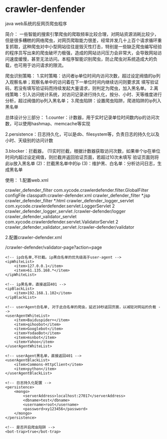 # crawler-denfender

java web系统的反网页爬虫程序

简介：
一些智能的搜索引擎爬虫的爬取频率比较合理，对网站资源消耗比较少，但是很多糟糕的网络爬虫，对网页爬取能力很差，经常并发几十上百个请求循环重复抓取，这种爬虫对中小型网站往往是毁灭性打击，特别是一些缺乏爬虫编写经验的程序员写出来的爬虫破坏力极强，造成的网站访问压力会非常大，会导致网站访问速度缓慢，甚至无法访问。本程序智能识别爬虫，防止爬虫对系统造成大的负载，也可用于访问请求的限流。

爬虫识别策略：
1.实时策略：访问者ip单位时间内访问次数，超过设定阀值的ip列入观察名单；观察名单中的访问着在下一单位时间内继续访问则要求其   填写验证码，若没有填写验证码而持续发起大量请求，则判定为爬虫，加入黑名单。
2.离线策略：引入访问统计系统，对访问记录进行持久化，按分、小时、天等维度进行分析，超过阀值的ip列入黑名单；
3.爬虫陷阱：设置爬虫陷阱，爬进陷阱的ip列入黑名单

总体设计分三部分：
1.counter：计数器，用于实时记录单位时间数内ip的访问次数，可以使用hashmap、memcache等实现

2.persistence：日志持久化，可以是db、filesystem等，负责日志的持久化以及小时、天级别的访问计数

3.blocker：拦截器，
 (1)实时拦截，根据计数器获取访问次数，如果单个ip在单位时间内超过设定阀值，则拦截并返回验证页面，若超过10次未填写      验证页面则将此ip放入黑名单
 (2)：拦截黑名单中的ip
 (3)：维护黑、白名单：分析访问日志，生成黑名单

使用：
1.配置web.xml

<filter>
    <filter-name>crawler_defender_filter</filter-name>
    <filter-class>com.xycode.crawlerdefender.filter.GlobalFilter</filter-class>
    <init-param>
    	<param-name>configFile</param-name>
    	<param-value>classpath:crawler-defender.xml</param-value>
    </init-param>
  </filter>
  <filter-mapping>
    <filter-name>crawler_defender_filter</filter-name>
    <url-pattern>*.jsp</url-pattern>
  </filter-mapping>
  <filter-mapping>
    <filter-name>crawler_defender_filter</filter-name>
    <url-pattern>*.html</url-pattern>
  </filter-mapping>
  
  <servlet>
    <servlet-name>crawler_defender_logger_servlet</servlet-name>
    <servlet-class>com.xycode.crawlerdefender.servlet.LoggerServlet</servlet-class>
    <load-on-startup>2</load-on-startup>
  </servlet>
  <servlet-mapping>
    <servlet-name>crawler_defender_logger_servlet</servlet-name>
    <url-pattern>/crawler-defender/logger</url-pattern>
  </servlet-mapping>
  
  <servlet>
    <servlet-name>crawler_defender_validator_servlet</servlet-name>
    <servlet-class>com.xycode.crawlerdefender.servlet.ValidatorServlet</servlet-class>
    <load-on-startup>2</load-on-startup>
  </servlet>
  <servlet-mapping>
    <servlet-name>crawler_defender_validator_servlet</servlet-name>
    <url-pattern>/crawler-defender/validator</url-pattern>
  </servlet-mapping>
  
  2.配置crawler-defender.xml
  
<?xml version="1.0" encoding="UTF-8"?>
<config>
	<!-- 拦截校验配置，超过阀值拦截并返回校验页面  -->
	<block-validate>
		<!-- 访问阀值设置 -->
		<thresholds>
			<threshold level="seconds" duration="1" value="3" /><!-- 3秒钟内访问阀值为10次 -->
			<threshold level="minutes" duration="1" value="30" /><!-- 1分钟内访问阀值为30次 -->
			<threshold level="hours" duration="1" value="200" /><!-- 1小时内访问阀值为200次 -->
			<threshold level="days" duration="1" value="500" /><!-- 1天内访问阀值为500次 -->
		</thresholds>
		<!-- 拦截后校验设置，可以设置为自定义页面 -->
		<validatorPath>/crawler-defender/validator-page?action=page</validatorPath>
	</block-validate>
	
	<!-- ip白名单,不拦截。ip黑白名单的优先级高于user-agent -->
	<ipWhiteList>
		<item>127.0.0.1</item>
		<item>61.135.168.*</item>
	</ipWhiteList>
	
	<!-- ip黑名单，直接返回401 -->
	<ipBlackList>
		<item>192.168.1.102</item>
	</ipBlackList>
	
	<!-- userAgent白名单, 对于此白名单的爬虫，延迟10秒返回页面，以减轻对网站的负载 -->
	<userAgentWhiteList>
		<item>Baiduspider+</item>
		<item>qihoobot</item>
		<item>Googlebot</item>
		<item>YodaoBot</item>
		<item>msnbot</item>
		<item>Yahoo</item>
	</userAgentWhiteList>
	
	<!-- userAgent黑名单，直接返回401 -->
	<userAgentBlackList>
		<item>Commons-HttpClient</item>
		<item>python</item>
	</userAgentBlackList>
	
	<!-- 日志持久化配置 -->
	<persistence>
		<mongo>
			<serverAddress>localhost:27017</serverAddress>
			<dbname>test</dbname>
			<username>root</username>
			<password>xy123456</password>
		</mongo>
	</persistence>
	
	<!-- 是否开启爬虫陷阱 -->
	<bot-trap>true</bot-trap>
	
</config>



